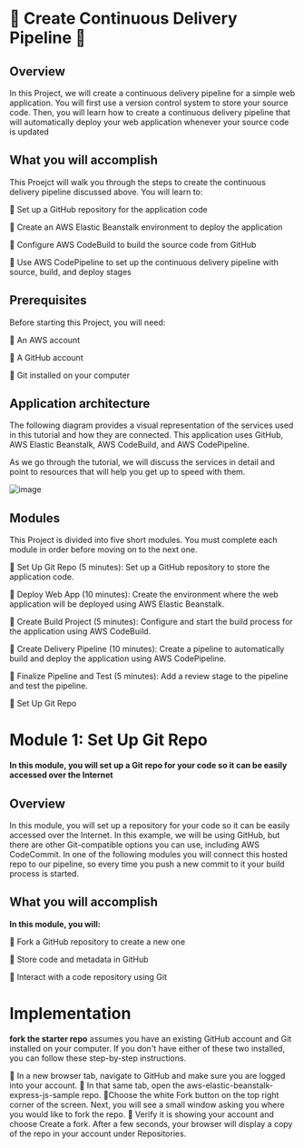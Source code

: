 # :rocket: Create Continuous Delivery Pipeline :rocket:

## Overview
In this Project, we will create a continuous delivery pipeline for a simple web application. You will first use a version control system to store your source code. Then, you will learn how to create a continuous delivery pipeline that will automatically deploy your web application whenever your source code is updated

## What you will accomplish
This Proejct will walk you through the steps to create the continuous delivery pipeline discussed above. You will learn to:

:small_blue_diamond: Set up a GitHub repository for the application code

:small_blue_diamond: Create an AWS Elastic Beanstalk environment to deploy the application

:small_blue_diamond: Configure AWS CodeBuild to build the source code from GitHub

:small_blue_diamond: Use AWS CodePipeline to set up the continuous delivery pipeline with source, build, and deploy stages

## Prerequisites
Before starting this Project, you will need:

:small_blue_diamond: An AWS account

:small_blue_diamond: A GitHub account

:small_blue_diamond: Git installed on your computer

## Application architecture
The following diagram provides a visual representation of the services used in this tutorial and how they are connected. This application uses GitHub, AWS Elastic Beanstalk, AWS CodeBuild, and AWS CodePipeline.

As we go through the tutorial, we will discuss the services in detail and point to resources that will help you get up to speed with them.

![image](https://github.com/SRUSHTI2493/Continuous-Delivery-Pipeline/assets/87080882/9963f77d-3986-4005-91b7-943e7a5006b5)

## Modules
This Project is divided into five short modules. You must complete each module in order before moving on to the next one.

:small_blue_diamond: Set Up Git Repo (5 minutes): Set up a GitHub repository to store the application code.

:small_blue_diamond: Deploy Web App (10 minutes): Create the environment where the web application will be deployed using AWS Elastic Beanstalk.

:small_blue_diamond: Create Build Project (5 minutes): Configure and start the build process for the application using AWS CodeBuild.

:small_blue_diamond: Create Delivery Pipeline (10 minutes): Create a pipeline to automatically build and deploy the application using AWS CodePipeline.

:small_blue_diamond: Finalize Pipeline and Test (5 minutes): Add a review stage to the pipeline and test the pipeline.

:small_blue_diamond: Set Up Git Repo


# Module 1: Set Up Git Repo
**In this module, you will set up a Git repo for your code so it can be easily accessed over the Internet**

## Overview
In this module, you will set up a repository for your code so it can be easily accessed over the Internet. In this example, we will be using GitHub, but there are other Git-compatible options you can use, including AWS CodeCommit. In one of the following modules you will connect this hosted repo to our pipeline, so every time you push a new commit to it your build process is started.

## What you will accomplish

**In this module, you will:**

:small_blue_diamond: Fork a GitHub repository to create a new one

:small_blue_diamond: Store code and metadata in GitHub

:small_blue_diamond: Interact with a code repository using Git

 # Implementation

**fork the starter repo**
assumes you have an existing GitHub account and Git installed on your computer. If you don't have either of these two installed, you can follow these step-by-step instructions.

:small_blue_diamond: In a new browser tab, navigate to GitHub and make sure you are logged into your account.
:small_blue_diamond: In that same tab, open the aws-elastic-beanstalk-express-js-sample repo.
:small_blue_diamond:Choose the white Fork button on the top right corner of the screen. Next, you will see a small window asking you where you would like to fork the repo.
:small_blue_diamond: Verify it is showing your account and choose Create a fork. After a few seconds, your browser will display a copy of the repo in your account under Repositories.
